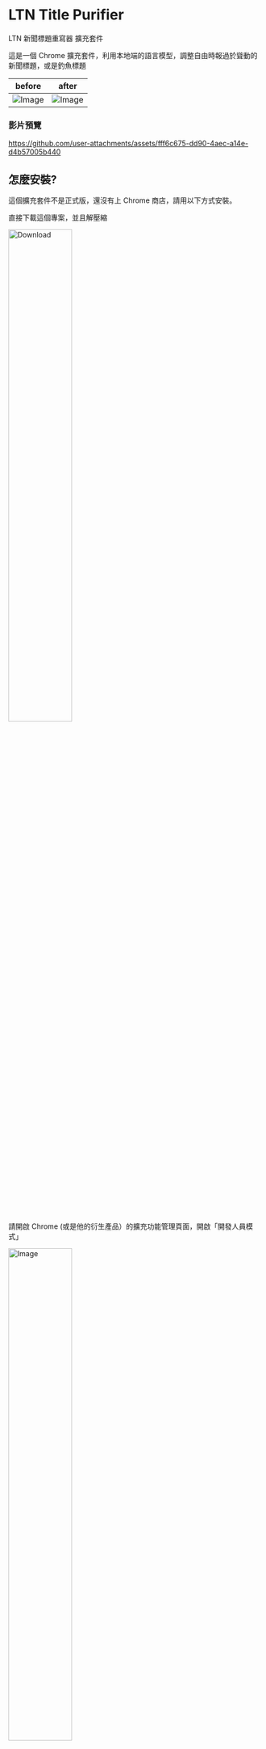# LTN Title Purifier
LTN 新聞標題重寫器 擴充套件

這是一個 Chrome 擴充套件，利用本地端的語言模型，調整自由時報過於聳動的新聞標題，或是釣魚標題

| before | after    |
| :---:   | :---: |
|<img alt="Image" src="https://github.com/user-attachments/assets/2dbde8b8-1081-4dd6-9a66-69407b07fdb4" />|<img alt="Image" src="https://github.com/user-attachments/assets/4c725c54-4475-4537-81b3-ddfb5314e669" />|

### 影片預覽
https://github.com/user-attachments/assets/fff6c675-dd90-4aec-a14e-d4b57005b440

## 怎麼安裝?
這個擴充套件不是正式版，還沒有上 Chrome 商店，請用以下方式安裝。

直接下載這個專案，並且解壓縮

<img width="50%" alt="Download" src="https://github.com/user-attachments/assets/9eaff56d-6390-4c36-8be9-9f05e3d2014b" />

請開啟 Chrome (或是他的衍生產品）的擴充功能管理頁面，開啟「開發人員模式」

<img width="50%" alt="Image" src="https://github.com/user-attachments/assets/e2759a8c-7fa8-447c-821f-ed2c485f9710" />

載入未封裝項目

<img width="50%" alt="Image" src="https://github.com/user-attachments/assets/2007aa46-d4da-4050-94ac-54c2ccff2a28" />

把解壓縮後的專案資料夾引入就行了

<img width="50%" height="1003" alt="Image" src="https://github.com/user-attachments/assets/cbf2a700-2692-43dd-a6c2-743988bd8061" />

## 怎麼設定本地的語言模型？

我們用 [LMStudio](https://lmstudio.ai/) 這套軟體，在自己的電腦上跑大型語言模型 （LLM）
如果你自己已經有架好其他的，像是使用 [Ollama](https://ollama.com/) 這類型的軟體，可以直接跳過這一段。

安裝好 LMStudio 後，請切換模式到 Power User

<img width="50%" alt="Image" src="https://github.com/user-attachments/assets/7ff21c98-f6f6-4e9f-a504-c6b1f68c7c3e" />

按右邊的放大鏡，可以下載喜歡的模型。本例是用 gemma 3n e2b，是個小模型，

所以你會注意到上面截圖有些標題他重寫後搞錯意思。越大的模型越聰明，但相對來說也更耗系統資源。

<img width="50%" height="1664" alt="Image" src="https://github.com/user-attachments/assets/20c4b59b-771d-4e00-97ac-08c7388f23bb" />

按右邊第二個綠色圖示，接著按下中間那條 Bar 就可以載入模型。

<img width="50%" height="1664" alt="Image" src="https://github.com/user-attachments/assets/68591149-df14-4e57-ace2-af4f973348d2" />

再啟動本地端 API 服務即可

<img width="50%" height="1664" alt="Image" src="https://github.com/user-attachments/assets/bd7d30af-fd44-4e01-b3a4-9335ed45c823" />






